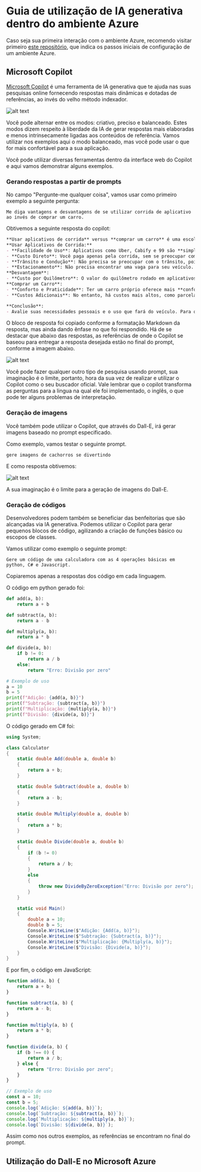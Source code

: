 # Guia de utilização de IA generativa dentro do ambiente Azure

Caso seja sua primeira interação com o ambiente Azure, recomendo visitar primeiro [este repositório](https://github.com/HugoCSouza/inicio-azure), que indica os passos iniciais de configuração de um ambiente Azure.

## Microsoft Copilot

[Microsoft Copilot](https://copilot.microsoft.com/) é uma ferramenta de IA generativa que te ajuda nas suas pesquisas online fornecendo respostas mais dinâmicas e dotadas de referências, ao invés do velho método indexador.

![alt text](src/images/image.png)

Você pode alternar entre os modos: criativo, preciso e balanceado. Estes modos dizem respeito à liberdade da IA de gerar respostas mais elaboradas e menos intrinsecamente ligadas aos conteúdos de referência. Vamos utilizar nos exemplos aqui o modo balanceado, mas você pode usar o que for mais confortável para a sua aplicação.

Você pode utilizar diversas ferramentas dentro da interface web do Copilot e aqui vamos demonstrar alguns exemplos.

### Gerando respostas a partir de prompts

No campo "Pergunte-me qualquer coisa", vamos usar como primeiro exemplo a seguinte pergunta:

    Me diga vantagens e desvantagens de se utilizar corrida de aplicativo ao invés de comprar um carro.

Obtivemos a seguinte resposta do copilot:

```markdown
**Usar aplicativos de corrida** versus **comprar um carro** é uma escolha que envolve considerações importantes. Vamos explorar as vantagens e desvantagens de cada opção:
**Usar Aplicativos de Corrida:**
- **Facilidade de Uso**: Aplicativos como Uber, Cabify e 99 são **simples de usar**. Basta baixá-los, fazer o cadastro e solicitar um motorista.
- **Custo Direto**: Você paga apenas pela corrida, sem se preocupar com **manutenção do veículo, IPVA, seguros ou multas**.
- **Trânsito e Condução**: Não precisa se preocupar com o trânsito, pois outra pessoa dirige para você. Isso permite que você aproveite o tempo para outras atividades, como redes sociais, ligações ou verificação de e-mails.
- **Estacionamento**: Não precisa encontrar uma vaga para seu veículo.
**Desvantagem**:
- **Custo por Quilômetro**: O valor do quilômetro rodado em aplicativos de corrida tende a ser mais caro do que o de um carro comum.
**Comprar um Carro**:
- **Conforto e Praticidade**: Ter um carro próprio oferece mais **conforto e liberdade**. É ideal para viagens longas e para transportar crianças e idosos.
- **Custos Adicionais**: No entanto, há custos mais altos, como parcelas do financiamento, IPVA, licenciamento, seguro, manutenções periódicas e eventuais consertos.

**Conclusão**:
- Avalie suas necessidades pessoais e o uso que fará do veículo. Para quem roda muito, especialmente com bagagem e passageiros, o carro próprio pode ser a melhor escolha. Já para trajetos curtos e sem companhia, os aplicativos de transporte são mais econômicos
```

O bloco de resposta foi copiado conforme a formatação Markdown da resposta, mas ainda dando ênfase no que foi respondido. Há de se destacar que abaixo das respostas, as referências de onde o Copilot se baseou para entregar a resposta desejada estão no final do prompt, conforme a imagem abaixo.

![alt text](src/images/image-1.png)

Você pode fazer qualquer outro tipo de pesquisa usando prompt, sua imaginação é o limite, portanto, hora da sua vez de realizar e utilizar o Copilot como o seu buscador oficial. Vale lembrar que o copilot transforma as perguntas para a lingua na qual ele foi implementado, o inglês, o que pode ter alguns problemas de interpretação.

### Geração de imagens

Você também pode utilizar o Copilot, que através do Dall-E, irá gerar imagens baseado no prompt especificado.

Como exemplo, vamos testar o seguinte prompt.

    gere imagens de cachorros se divertindo

E como resposta obtivemos:

![alt text](src/images/image-2.png)

A sua imaginação é o limite para a geração de imagens do Dall-E.

### Geração de códigos

Desenvolvedores podem também se beneficiar das benfeitorias que são alcançadas via IA generativa. Podemos utilizar o Copilot para gerar pequenos blocos de código, agilizando a criação de funções básico ou escopos de classes.

Vamos utilizar como exemplo o seguinte prompt:

    Gere um código de uma calculadora com as 4 operações básicas em python, C# e Javascript.

Copiaremos apenas a respostas dos código em cada linguagem.

O código em python gerado foi:

``` python
def add(a, b):
    return a + b

def subtract(a, b):
    return a - b

def multiply(a, b):
    return a * b

def divide(a, b):
    if b != 0:
        return a / b
    else:
        return "Erro: Divisão por zero"

# Exemplo de uso
a = 10
b = 5
print(f"Adição: {add(a, b)}")
print(f"Subtração: {subtract(a, b)}")
print(f"Multiplicação: {multiply(a, b)}")
print(f"Divisão: {divide(a, b)}")
```

O código gerado em C# foi:

```c#
using System;

class Calculator
{
    static double Add(double a, double b)
    {
        return a + b;
    }

    static double Subtract(double a, double b)
    {
        return a - b;
    }

    static double Multiply(double a, double b)
    {
        return a * b;
    }

    static double Divide(double a, double b)
    {
        if (b != 0)
        {
            return a / b;
        }
        else
        {
            throw new DivideByZeroException("Erro: Divisão por zero");
        }
    }

    static void Main()
    {
        double a = 10;
        double b = 5;
        Console.WriteLine($"Adição: {Add(a, b)}");
        Console.WriteLine($"Subtração: {Subtract(a, b)}");
        Console.WriteLine($"Multiplicação: {Multiply(a, b)}");
        Console.WriteLine($"Divisão: {Divide(a, b)}");
    }
}
```

E por fim, o código em JavaScript:

```javascript
function add(a, b) {
    return a + b;
}

function subtract(a, b) {
    return a - b;
}

function multiply(a, b) {
    return a * b;
}

function divide(a, b) {
    if (b !== 0) {
        return a / b;
    } else {
        return "Erro: Divisão por zero";
    }
}

// Exemplo de uso
const a = 10;
const b = 5;
console.log(`Adição: ${add(a, b)}`);
console.log(`Subtração: ${subtract(a, b)}`);
console.log(`Multiplicação: ${multiply(a, b)}`);
console.log(`Divisão: ${divide(a, b)}`);
```

Assim como nos outros exemplos, as referências se encontram no final do prompt.

## Utilização do Dall-E no Microsoft Azure